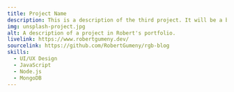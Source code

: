 ```yaml
---
title: Project Name
description: This is a description of the third project. It will be a brief statement explaining the main features and use cases.
img: unsplash-project.jpg
alt: A description of a project in Robert's portfolio.
livelink: https://www.robertgumeny.dev/
sourcelink: https://github.com/RobertGumeny/rgb-blog
skills:
  - UI/UX Design
  - JavaScript
  - Node.js
  - MongoDB
---
```

